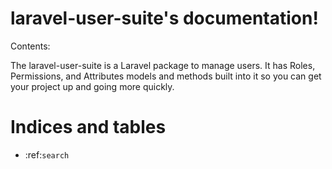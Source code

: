 laravel-user-suite's documentation!
===================================

Contents:

The laravel-user-suite is a Laravel package to manage users.  It has Roles, Permissions, and Attributes models and methods built into it so you can get your project up and going more quickly.


Indices and tables
==================

* :ref:`search`
